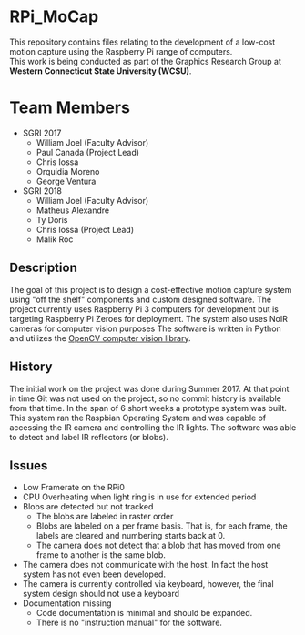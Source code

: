 # RPi_MoCap
This repository contains files relating to the development of a low-cost motion capture using the Raspberry Pi range of computers. <br /> This work is being conducted as part of the Graphics Research Group at **Western Connecticut State University (WCSU)**. 

# Team Members

- SGRI 2017
	- William Joel (Faculty Advisor)
	- Paul Canada (Project Lead)
	- Chris Iossa
	- Orquidia Moreno
	- George Ventura
- SGRI 2018 
	- William Joel (Faculty Advisor)
	- Matheus Alexandre
	- Ty Doris
	- Chris Iossa (Project Lead)
	- Malik Roc

## Description
The goal of this project is to design a cost-effective motion capture system using "off the shelf" components and custom designed software. The project currently uses Raspberry Pi 3 computers for development but is targeting Raspberry Pi Zeroes for deployment. The system also uses NoIR cameras for computer vision purposes The software is written in Python and utilizes the [OpenCV computer vision library](https://opencv.org/).

## History

The initial work on the project was done during Summer 2017. At that point in time Git was not used on the project, so no commit history is available from that time. In the span of 6 short weeks a prototype system was built. This system ran the Raspbian Operating System and was capable of accessing the IR camera and controlling the IR lights. The software was able to detect and label IR reflectors (or blobs).

## Issues 

- Low Framerate on the RPi0
- CPU Overheating when light ring is in use for extended period
- Blobs are detected but not tracked
	- The blobs are labeled in raster order
	- Blobs are labeled on a per frame basis. That is, for each frame, the labels are cleared and numbering starts back at 0.
	- The camera does not detect that a blob that has moved from one frame to another is the same blob.
- The camera does not communicate with the host. In fact the host system has not even been developed.
- The camera is currently controlled via keyboard, however, the final system design should not use a keyboard
- Documentation missing
	- Code documentation is minimal and should be expanded.
	- There is no "instruction manual" for the software.
